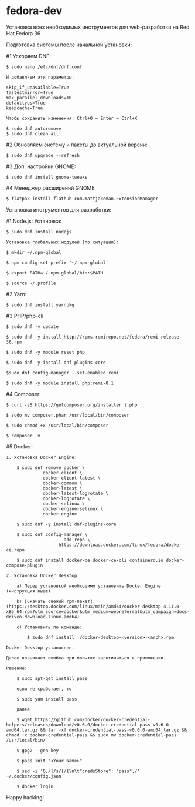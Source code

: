 # fedora-dev
Установка всех необходимых инструментов для web-разработки на Red Hat Fedora 36


Подготовка системы после начальной установки:

#1 Ускоряем DNF: 

    $ sudo nano /etc/dnf/dnf.conf
    
    И добавляем эти параметры:

    skip_if_unavailable=True
    fastestmirror=True
    max_parallel_downloads=10
    defaultyes=True
    keepcache=True

    Чтобы сохранить изменения: Ctrl+O — Enter — Ctrl+X

    $ sudo dnf autoremove
    $ sudo dnf clean all

#2 Обновляем систему и пакеты до актуальной версии:

    $ sudo dnf upgrade --refresh

#3 Доп. настройки GNOME:

    $ sudo dnf install gnome-tweaks

#4 Менеджер расширений GNOME

    $ flatpak install flathub com.mattjakeman.ExtensionManager


Установка инструментов для разработки:

#1 Node.js:
    Установка:

    $ sudo dnf install nodejs

    Установка глобальных модулей (по ситуации):
    
    $ mkdir ~/.npm-global

    $ npm config set prefix '~/.npm-global'
    
    $ export PATH=~/.npm-global/bin:$PATH
    
    $ source ~/.profile



#2 Yarn:

    $ sudo dnf install yarnpkg

#3 PHP/php-cli

    $ sudo dnf -y update

    $ sudo dnf -y install http://rpms.remirepo.net/fedora/remi-release-36.rpm

    $ sudo dnf -y module reset php

    $ sudo dnf -y install dnf-plugins-core
    
    $sudo dnf config-manager --set-enabled remi

    $ sudo dnf -y module install php:remi-8.1

#4 Composer:

    $ curl -sS https://getcomposer.org/installer | php  

    $ sudo mv composer.phar /usr/local/bin/composer  
    
    $ sudo chmod +x /usr/local/bin/composer  

    $ composer -v

#5 Docker:

    1. Установка Docker Engine:

        $ sudo dnf remove docker \
                  docker-client \
                  docker-client-latest \
                  docker-common \
                  docker-latest \
                  docker-latest-logrotate \
                  docker-logrotate \
                  docker-selinux \
                  docker-engine-selinux \
                  docker-engine

        $ sudo dnf -y install dnf-plugins-core
        
        $ sudo dnf config-manager \
                        --add-repo \
                        https://download.docker.com/linux/fedora/docker-ce.repo

        $ sudo dnf install docker-ce docker-ce-cli containerd.io docker-compose-plugin

    2. Установка Docker Desktop

        а) Перед установкой необходимо установить Docker Engine (инструкция выше)

        b) [Скачать свежий rpm-пакет](https://desktop.docker.com/linux/main/amd64/docker-desktop-4.11.0-x86_64.rpm?utm_source=docker&utm_medium=webreferral&utm_campaign=docs-driven-download-linux-amd64)

        c) Установить по команде:

            $ sudo dnf install ./docker-desktop-<version>-<arch>.rpm

    Docker Desktop установлен.

    Далее возникает ошибка при попытке залогиниться в приложении.

    Решение:

        $ sudo apt-get install pass

        если не сработает, то

        $ sudo yum install pass

        далее

        $ wget https://github.com/docker/docker-credential-helpers/releases/download/v0.6.0/docker-credential-pass-v0.6.0-amd64.tar.gz && tar -xf docker-credential-pass-v0.6.0-amd64.tar.gz && chmod +x docker-credential-pass && sudo mv docker-credential-pass /usr/local/bin/

        $ gpg2 --gen-key

        $ pass init "<Your Name>"

        $ sed -i '0,/{/s/{/{\n\t"credsStore": "pass",/' ~/.docker/config.json

        $ docker login


Happy hacking!





